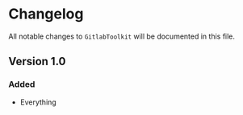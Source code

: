 # Changelog

All notable changes to `GitlabToolkit` will be documented in this file.

## Version 1.0

### Added
- Everything
